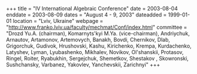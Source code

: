 +++
title = "IV International Algebraic Conference"
date = 2003-08-04
enddate = 2003-08-09
dates = "August 4 - 9, 2003"
dateadded = 1999-01-01
location = "Lviv, Ukraine"
webpage = "http://www.franko.lviv.ua/faculty/mechmat/Conf/index.html"
committee = "Drozd Yu.A. (chairman), Komarnyts'kyi M.Ya. (vice-chairman), Andriychuk, Arnautov, Artamonov, Artemovych, Banakh, Bovdi, Chernikov, Dlab, Grigorchuk, Gudivok, Hrushovski, Kashu, Kirichenko, Krempa, Kurdachenko, Latyshev, Lyman, Lyubashenko, Mikhalev, Novikov, Ol'shanskii, Protasov, Ringel, Roiter, Ryabukhin, Sergejchuk, Shemetkov, Shestakov , Skowronski, Sushchansky, Varbanez, Yakovlev, Yanchevskii, Zarichnyi"
+++
